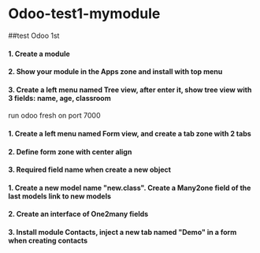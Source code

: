 # Odoo-test1-mymodule
##test Odoo 1st 
#### 1. Create a module
#### 2. Show your module in the Apps zone and install with top menu
#### 3. Create a left menu named Tree view, after enter it, show tree view with 3 fields: name, age, classroom
run odoo fresh on port 7000

#### 1. Create a left menu named Form view, and create a tab zone with 2 tabs
#### 2. Define form zone with center align
#### 3. Required field name when create a new object

#### 1. Create a new model name "new.class". Create a Many2one field of the last models link to new models
#### 2. Create an interface of One2many fields
#### 3. Install module Contacts, inject a new tab named "Demo" in a form when creating contacts
